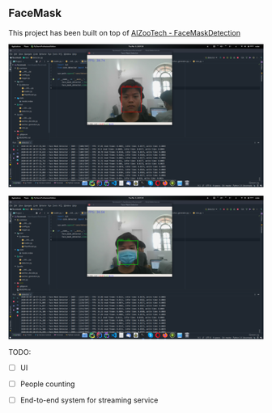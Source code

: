 ## FaceMask

This project has been built on top of [AIZooTech - FaceMaskDetection](https://github.com/AIZOOTech/FaceMaskDetection/)

![No Mask](imgs/nomask.png)

![Mask](imgs/mask.png)

TODO:
- [ ] UI
- [ ] People counting
- [ ] End-to-end system for streaming service
 